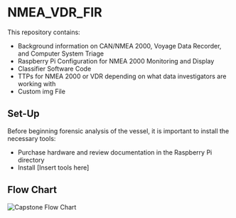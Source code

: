 # NMEA_VDR_FIR
This repository contains:
- Background information on CAN/NMEA 2000, Voyage Data Recorder, and Computer System Triage
- Raspberry Pi Configuration for NMEA 2000 Monitoring and Display
- Classifier Software Code
- TTPs for NMEA 2000 or VDR depending on what data investigators are working with
- Custom img File

## Set-Up
Before beginning forensic analysis of the vessel, it is important to install the necessary tools:
- Purchase hardware and review documentation in the Raspberry Pi directory
- Install [Insert tools here]

## Flow Chart
![Capstone Flow Chart](https://github.com/user-attachments/assets/dd6e70ab-3165-4fe0-b34a-b5ed1b1156e4)
